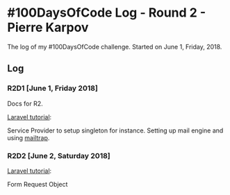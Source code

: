 # #100DaysOfCode Log - Round 2 - Pierre Karpov

The log of my #100DaysOfCode challenge. Started on June 1, Friday, 2018.

## Log

### R2D1 [June 1, Friday 2018]
Docs for R2.

[Laravel tutorial](https://laracasts.com/series/laravel-from-scratch-2017/):

Service Provider to setup singleton for instance. Setting up mail engine and using [mailtrap](https://mailtrap.io/).

### R2D2 [June 2, Saturday 2018]
[Laravel tutorial](https://laracasts.com/series/laravel-from-scratch-2017/):

Form Request Object
